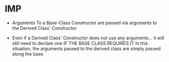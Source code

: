 # IMP

- Arguments To a Base-Class Constructor are passed via arguments to the Derived Class' Constructor

- Even if a Derived Class' Constructor does not use any arguments... it will still need to declare one IF THE BASE CLASS REQUIRES IT
  In this situation, the arguments passed to the derived class are simply passed along the base